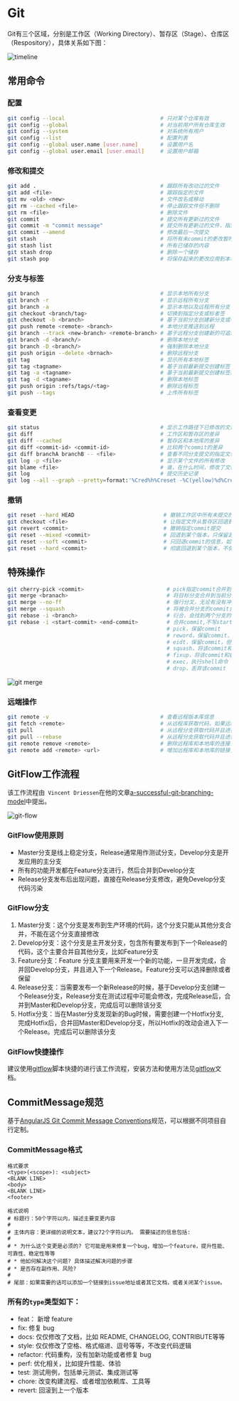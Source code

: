 # Git

Git有三个区域，分别是工作区（Working Directory）、暂存区（Stage）、仓库区（Respository），具体关系如下图：

![timeline](./git-timeline.jpeg)

## 常用命令
### 配置
```bash
git config --local                              # 只对某个仓库有效
git config --global                             # 对当前用户所有仓库生效
git config --system                             # 对系统所有用户
git config --list                               # 配置列表
git config --global user.name [user.name]       # 设置用户名
git config --global user.email [user.email]     # 设置用户邮箱
```

### 修改和提交
```bash
git add .                                       # 跟踪所有改动过的文件
git add <file>                                  # 跟踪指定的文件
git mv <old> <new>                              # 文件改名或移动
git rm --cached <file>                          # 停止跟踪文件但不删除
git rm <file>                                   # 删除文件
git commit                                      # 提交所有更新过的文件
git commit -m "commit message"                  # 提交所有更新过的文件，指定消息
git commit --amend                              # 修改最后一次提交
git stash                                       # 将所有未commit的更改暂时保存起来
git stash list                                  # 所有已储存的内容
git stash drop                                  # 删除一个储存
git stash pop                                   # 将保存起来的更改应用到本地
```

### 分支与标签
```bash
git branch                                      # 显示本地所有分支
git branch -r                                   # 显示远程所有分支
git branch -a                                   # 显示本地以及远程所有分支
git checkout <branch/tag>                       # 切换到指定分支或标者签
git checkout -b <branch>                        # 基于当前分支创建新分支或者切换到新分支
git push remote <remote> <branch>               # 本地分支推送到远程
git branch --track <new-branch> <remote-branch> # 基于远程分支创建新的可追溯的分支
git branch -d <branch/>                         # 删除本地分支
git branch -D <branch/>                         # 强制删除本地分支
git push origin --delete <brnach>               # 删除远程分支
git tag                                         # 显示所有本地标签
git tag <tagname>                               # 基于当前最新提交创建标签
git tag -a <tagname>                            # 基于当前最新提交创建标签并且附加消息
git tag -d <tagname>                            # 删除本地标签
git push origin :refs/tags/<tag>                # 删除远程标签
git push --tags                                 # 上传所有标签
```

### 查看变更
```bash
git status                                      # 显示工作路径下已修改的文件
git diff                                        # 工作区和暂存区的差异
git diff --cached                               # 暂存区和本地库的差异
git diff <commit-id> <commit-id>                # 比较两个commit的差异
git diff branchA branchB -- <file>              # 查看不同分支提交的指定文件的差异
git log -p <file>                               # 显示某个文件的所有修改
git blame <file>                                # 谁，在什么时间，修改了文件的什么内容
git log                                         # 提交历史记录
git log --all --graph --pretty=format:'%Cred%h%Creset -%C(yellow)%d%Creset %s %Cgreen(%cr) %C(bold blue)<%an>%Creset' --abbrev-commit --date=relative # 非常好用的git log命令美化版
```

### 撤销
```bash
git reset --hard HEAD                            # 撤销工作区中所有未提交的修改
git checkout <file>                              # 让指定文件从暂存区回退到工作区
git revert <commit>                              # 撤销指定commit提交
git reset --mixed <commit>                       # 回退到某个版本，只保留源码，这是默认选项
git reset --soft <commit>                        # 只回退commit的信息，如果仍然要提交，直接commit即可
git reset --hard <commit>                        # 彻底回退到某个版本，不保留源码
```

## 特殊操作
```bash
git cherry-pick <commit>                          # pick指定commit合并到当前分支
git merge <branach>                               # 将目标分支合并到当前分支，如果有冲突，则会在解决完冲突后自动产生一个commit
git merge --no-ff                                 # 强行分叉，无论有没有冲突都会产生一个commit，推荐使用
git merge --squash                                # 将被合并分支的commit合并
git rebase -i <branch>                            # 衍合，会找到两个分支的公共点，然后依次进行合并，不会有merge产生的合并记录
git rebase -i <start-commit> <end-commit>         # 合并commit,不写start-commit就默认为当前commit
                                                  # pick，保留commit
                                                  # reword，保留commit，但修改commit的commit message
                                                  # eidt，保留commit，但修改该提交内容和commit，message
                                                  # squash，将该commit和前一个commit合并
                                                  # fixup，将该commit和前一个commit合并，但不保留commit         message
                                                  # exec，执行shell命令
                                                  # drop，丢弃该commit
```
![git merge](./git-merge.png)

### 远端操作
```bash
git remote -v                                   # 查看远程版本库信息
git fetch <remote>                              # 从远程库获取代码，如果远程代码比本地新，会有合并记录
git pull                                        # 从远程分支获取代码并且进行merge操作
git pull --rebase                               # 从远程分支获取代码并且进行rebase
git remote remove <remote>                      # 删除远程库和本地库的连接关系
git remote add <remote> <url>                   # 增加远程库和本地库的链接关系
```

## GitFlow工作流程

该工作流程由` Vincent Driessen`在他的文章[a-successful-git-branching-model](https://nvie.com/posts/a-successful-git-branching-model/)中提出。

![git-flow](./git-flow.png)

### GitFlow使用原则
- Master分支是线上稳定分支，Release通常用作测试分支，Develop分支是开发应用的主分支
- 所有的功能开发都在Feature分支进行，然后合并到Develop分支
- Release分支发布后出现问题，直接在Release分支修改，避免Develop分支代码污染

### GitFlow分支
1. Master分支：这个分支是发布到生产环境的代码，这个分支只能从其他分支合并，不能在这个分支直接修改
2. Develop分支：这个分支是主开发分支，包含所有要发布到下一个Release的代码，这个主要合并自其他分支，比如Feature分支
3. Feature分支：Feature 分支主要用来开发一个新的功能，一旦开发完成，合并回Develop分支，并且进入下一个Release。Feature分支可以选择删除或者保留
4. Release分支：当需要发布一个新Release的时候，基于Develop分支创建一个Release分支，Release分支在测试过程中可能会修改，完成Release后，合并到Master和Develop分支，完成后可以删除该分支
5. Hotfix分支：当在Master分支发现新的Bug时候，需要创建一个Hotfix分支, 完成Hotfix后，合并回Master和Develop分支，所以Hotfix的改动会进入下一个Release。完成后可以删除该分支

### GitFlow快捷操作
建议使用[gitflow](https://github.com/nvie/gitflow)脚本快捷的进行该工作流程，安装方法和使用方法见[gitflow](https://github.com/nvie/gitflow)文档。

## CommitMessage规范
基于[AngularJS Git Commit Message Conventions](https://docs.google.com/document/d/1QrDFcIiPjSLDn3EL15IJygNPiHORgU1_OOAqWjiDU5Y/edit)规范，可以根据不同项目自行定制。

### CommitMessage格式
```
格式要求
<type>(<scope>): <subject>
<BLANK LINE>
<body>
<BLANK LINE>
<footer>

格式说明
# 标题行：50个字符以内，描述主要变更内容
#
# 主体内容：更详细的说明文本，建议72个字符以内。 需要描述的信息包括:
#
# * 为什么这个变更是必须的? 它可能是用来修复一个bug，增加一个feature，提升性能、可靠性、稳定性等等
# * 他如何解决这个问题? 具体描述解决问题的步骤
# * 是否存在副作用、风险? 
#
# 尾部：如果需要的话可以添加一个链接到issue地址或者其它文档，或者关闭某个issue。
```

### 所有的`type`类型如下：
- feat： 新增 feature
- fix: 修复 bug
- docs: 仅仅修改了文档，比如 README, CHANGELOG, CONTRIBUTE等等
- style: 仅仅修改了空格、格式缩进、逗号等等，不改变代码逻辑
- refactor: 代码重构，没有加新功能或者修复 bug
- perf: 优化相关，比如提升性能、体验
- test: 测试用例，包括单元测试、集成测试等
- chore: 改变构建流程、或者增加依赖库、工具等
- revert: 回滚到上一个版本
